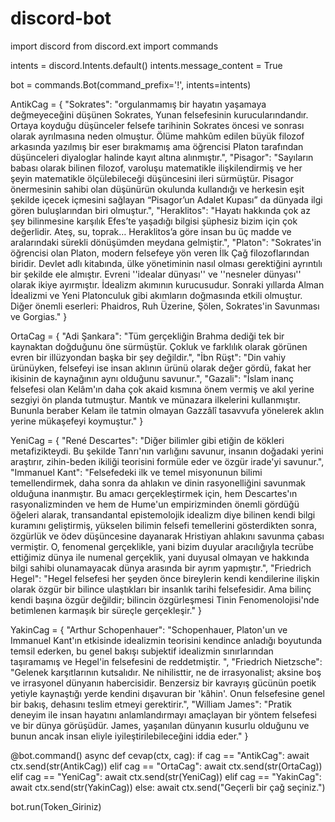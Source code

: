 # discord-bot
import discord
from discord.ext import commands

intents = discord.Intents.default()
intents.message_content = True

bot = commands.Bot(command_prefix='!', intents=intents)

AntikCag = {
    "Sokrates": "orgulanmamış bir hayatın yaşamaya değmeyeceğini düşünen Sokrates, Yunan felsefesinin kurucularındandır. Ortaya koyduğu düşünceler felsefe tarihinin Sokrates öncesi ve sonrası olarak ayrılmasına neden olmuştur. Ölüme mahkûm edilen büyük filozof arkasında yazılmış bir eser bırakmamış ama öğrencisi Platon tarafından düşünceleri diyaloglar halinde kayıt altına alınmıştır.",
    "Pisagor": "Sayıların babası olarak bilinen filozof, varoluşu matematikle ilişkilendirmiş ve her şeyin matematikle ölçülebileceği düşüncesini ileri sürmüştür. Pisagor önermesinin sahibi olan düşünürün okulunda kullandığı ve herkesin eşit şekilde içecek içmesini sağlayan “Pisagor’un Adalet Kupası” da dünyada ilgi gören buluşlarından biri olmuştur.",
    "Heraklitos": "Hayatı hakkında çok az şey bilinmesine karşılık Efes’te yaşadığı bilgisi şüphesiz bizim için çok değerlidir. Ateş, su, toprak… Heraklitos’a göre insan bu üç madde ve aralarındaki sürekli dönüşümden meydana gelmiştir.",
    "Platon": "Sokrates'in öğrencisi olan Platon, modern felsefeye yön veren İlk Çağ filozoflarından biridir. Devlet adlı kitabında, ülke yönetiminin nasıl olması gerektiğini ayrıntılı bir şekilde ele almıştır. Evreni ''idealar dünyası'' ve ''nesneler dünyası'' olarak ikiye ayırmıştır. İdealizm akımının kurucusudur. Sonraki yıllarda Alman İdealizmi ve Yeni Platonculuk gibi akımların doğmasında etkili olmuştur. Diğer önemli eserleri: Phaidros, Ruh Üzerine, Şölen, Sokrates'in Savunması ve Gorgias."
}

OrtaCag = {
    "Adi Şankara": "Tüm gerçekliğin Brahma dediği tek bir kaynaktan doğduğunu öne sürmüştür. Çokluk ve farklılık olarak görünen evren bir illüzyondan başka bir şey değildir.",
    "İbn Rüşt": "Din vahiy ürünüyken, felsefeyi ise insan aklının ürünü olarak değer gördü, fakat her ikisinin de kaynağının aynı olduğunu savunur.",
    "Gazali": "İslam inanç felsefesi olan Kelâm'ın daha çok akaid kısmına önem vermiş ve akıl yerine sezgiyi ön planda tutmuştur. Mantık ve münazara ilkelerini kullanmıştır. Bununla beraber Kelam ile tatmin olmayan Gazzâlî tasavvufa yönelerek aklın yerine mükaşefeyi koymuştur."
}

YeniCag = {
    "René Descartes": "Diğer bilimler gibi etiğin de kökleri metafizikteydi. Bu şekilde Tanrı'nın varlığını savunur, insanın doğadaki yerini araştırır, zihin-beden ikiliği teorisini formüle eder ve özgür irade'yi savunur.",
    "Immanuel Kant": "Felsefedeki ilk ve temel misyonunun bilimi temellendirmek, daha sonra da ahlakın ve dinin rasyonelliğini savunmak olduğuna inanmıştır. Bu amacı gerçekleştirmek için, hem Descartes'ın rasyonalizminden ve hem de Hume'un empirizminden önemli gördüğü öğeleri alarak, transandantal epistemolojik idealizm diye bilinen kendi bilgi kuramını geliştirmiş, yükselen bilimin felsefi temellerini gösterdikten sonra, özgürlük ve ödev düşüncesine dayanarak Hristiyan ahlakını savunma çabası vermiştir. O, fenomenal gerçeklikle, yani bizim duyular aracılığıyla tecrübe ettiğimiz dünya ile numenal gerçeklik, yani duyusal olmayan ve hakkında bilgi sahibi olunamayacak dünya arasında bir ayrım yapmıştır.",
    "Friedrich Hegel": "Hegel felsefesi her şeyden önce bireylerin kendi kendilerine ilişkin olarak özgür bir bilince ulaştıkları bir insanlık tarihi felsefesidir. Ama bilinç kendi başına özgür değildir; bilincin özgürleşmesi Tinin Fenomenolojisi'nde betimlenen karmaşık bir süreçle gerçekleşir."
}

YakinCag = {
    "Arthur Schopenhauer": "Schopenhauer, Platon'un ve Immanuel Kant'ın etkisinde idealizmin teorisini kendince anladığı boyutunda temsil ederken, bu genel bakışı subjektif idealizmin sınırlarından taşıramamış ve Hegel'in felsefesini de reddetmiştir. ",
    "Friedrich Nietzsche": "Gelenek karşıtlarının kutsalıdır. Ne nihilisttir, ne de irrasyonalist; aksine boş ve irrasyonel dünyanın habercisidir. Benzersiz bir kavrayış gücünün poetik yetiyle kaynaştığı yerde kendini dışavuran bir 'kâhin'. Onun felsefesine genel bir bakış, dehasını teslim etmeyi gerektirir.",
    "William James": "Pratik deneyim ile insan hayatını anlamlandırmayı amaçlayan bir yöntem felsefesi ve bir dünya görüşüdür. James, yaşanılan dünyanın kusurlu olduğunu ve bunun ancak insan eliyle iyileştirilebileceğini iddia eder."
}


@bot.command()
async def cevap(ctx, cag):
    if cag == "AntikCag":
        await ctx.send(str(AntikCag))
    elif cag == "OrtaCag":
        await ctx.send(str(OrtaCag))
    elif cag == "YeniCag":
        await ctx.send(str(YeniCag))
    elif cag == "YakinCag":
        await ctx.send(str(YakinCag))
    else:
        await ctx.send("Geçerli bir çağ seçiniz.")

bot.run(Token_Giriniz)
